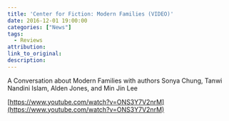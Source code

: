```yaml
---
title: 'Center for Fiction: Modern Families (VIDEO)'
date: 2016-12-01 19:00:00
categories: ["News"]
tags:
  - Reviews
attribution:
link_to_original:
description:
---
```



A Conversation about Modern Families with authors Sonya Chung, Tanwi Nandini Islam, Alden Jones, and Min Jin Lee

[https://www.youtube.com/watch?v=ONS3Y7V2nrM](https://www.youtube.com/watch?v=ONS3Y7V2nrM)